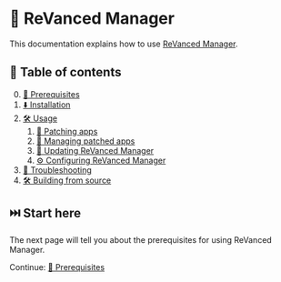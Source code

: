 # 💊 ReVanced Manager

This documentation explains how to use [ReVanced Manager](https://github.com/revanced/revanced-manager).

## 📖 Table of contents

0. [💼 Prerequisites](0_prerequisites.md)
1. [⬇️ Installation](1_installation.md)
2. [🛠️ Usage](2_usage.md)
   1. [🧩 Patching apps](2_1_patching.md)
   2. [🧰 Managing patched apps](2_2_managing.md)
   3. [🔄 Updating ReVanced Manager](2_3_updating.md)
   4. [⚙️ Configuring ReVanced Manager](2_4_settings.md)
3. [🛟 Troubleshooting](3_troubleshooting.md)
4. [🛠 Building from source](4_building.md)

## ⏭️ Start here

The next page will tell you about the prerequisites for using ReVanced Manager.

Continue: [💼 Prerequisites](0_prerequisites.md)
